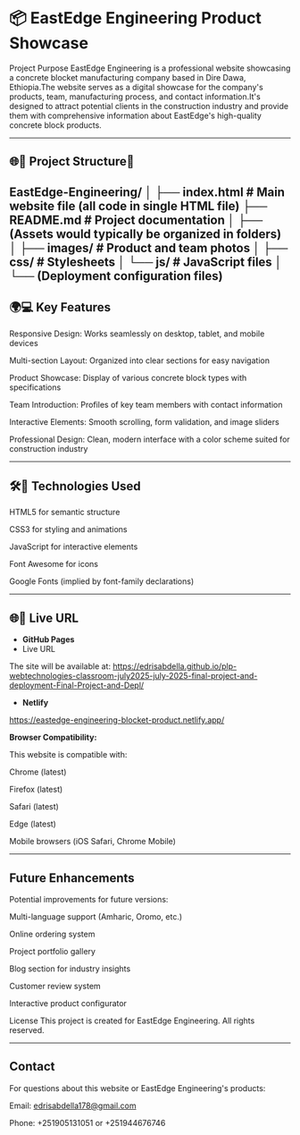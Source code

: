 # 📦 EastEdge Engineering Product Showcase

Project Purpose
EastEdge Engineering is a professional website showcasing a concrete blocket manufacturing company based in Dire Dawa, Ethiopia.The website serves as a digital showcase for the company's products, team, manufacturing process, and contact information.It's designed to attract potential clients in the construction industry and provide them with comprehensive information about EastEdge's high-quality concrete block products.

---

## 🌐🎯 Project Structure🚀

EastEdge-Engineering/
│
├── index.html                 # Main website file (all code in single HTML file)
├── README.md                  # Project documentation
│
├── (Assets would typically be organized in folders)
│   ├── images/                # Product and team photos
│   ├── css/                   # Stylesheets
│   └── js/                    # JavaScript files
│
└── (Deployment configuration files)
---

## 🌍💻 Key Features

Responsive Design: Works seamlessly on desktop, tablet, and mobile devices

Multi-section Layout: Organized into clear sections for easy navigation

Product Showcase: Display of various concrete block types with specifications

Team Introduction: Profiles of key team members with contact information

Interactive Elements: Smooth scrolling, form validation, and image sliders

Professional Design: Clean, modern interface with a color scheme suited for construction industry

---

## 🛠️🚀 Technologies Used

HTML5 for semantic structure

CSS3 for styling and animations

JavaScript for interactive elements

Font Awesome for icons

Google Fonts (implied by font-family declarations)

---

## 🌐🚀 Live URL


* **GitHub Pages**
* Live URL

The site will be available at: https://edrisabdella.github.io/plp-webtechnologies-classroom-july2025-july-2025-final-project-and-deployment-Final-Project-and-Depl/

* **Netlify** 

https://eastedge-engineering-blocket-product.netlify.app/

**Browser Compatibility:** 

This website is compatible with:

Chrome (latest)

Firefox (latest)

Safari (latest)

Edge (latest)

Mobile browsers (iOS Safari, Chrome Mobile)

---

## Future Enhancements

Potential improvements for future versions:

Multi-language support (Amharic, Oromo, etc.)

Online ordering system

Project portfolio gallery

Blog section for industry insights

Customer review system

Interactive product configurator

License
This project is created for EastEdge Engineering. All rights reserved.

---

## Contact

For questions about this website or EastEdge Engineering's products:

Email: edrisabdella178@gmail.com

Phone: +251905131051 or +251944676746
